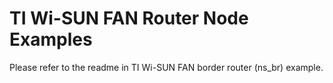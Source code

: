 TI Wi-SUN FAN Router Node Examples
==================================

Please refer to the readme in TI Wi-SUN FAN border router (ns_br) example.